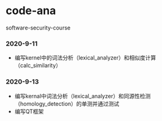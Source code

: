 # code-ana
 software-security-course



### 2020-9-11

- 编写kernel中的词法分析（lexical_analyzer）和相似度计算（calc_similarity）



### 2020-9-13

- 编写kernal中词法分析（lexical_analyzer）和同源性检测（homology_detection）的单测并通过测试
- 编写QT框架
  